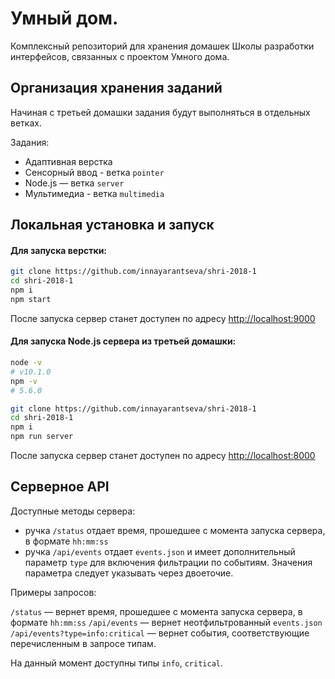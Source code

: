 # Умный дом.

Комплексный репозиторий для хранения домашек Школы разработки интерфейсов, связанных с проектом Умного дома.

## Организация хранения заданий

Начиная с третьей домашки задания будут выполняться в отдельных ветках.

Задания:
* Адаптивная верстка
* Сенсорный ввод - ветка ``pointer``
* Node.js — ветка ``server``
* Мультимедиа - ветка ``multimedia``

## Локальная установка и запуск

#### Для запуска верстки:

```bash
git clone https://github.com/innayarantseva/shri-2018-1
cd shri-2018-1
npm i
npm start
```

После запуска сервер станет доступен по адресу [http://localhost:9000](http://localhost:9000)

#### Для запуска Node.js сервера из третьей домашки:

```bash
node -v
# v10.1.0
npm -v
# 5.6.0

git clone https://github.com/innayarantseva/shri-2018-1
cd shri-2018-1
npm i
npm run server
```

После запуска сервер станет доступен по адресу [http://localhost:8000](http://localhost:8000)

## Серверное API

Доступные методы сервера:
*  ручка ``/status`` отдает время, прошедшее с момента запуска сервера, в формате ``hh:mm:ss``
*  ручка ``/api/events`` отдает ``events.json`` и имеет дополнительный параметр ``type`` для включения фильтрации по событиям. Значения параметра следует указывать через двоеточие.

Примеры запросов:

``/status`` — вернет время, прошедшее с момента запуска сервера, в формате ``hh:mm:ss``
``/api/events`` — вернет неотфильтрованный ``events.json``
``/api/events?type=info:critical`` — вернет события, соответствующие перечисленным в запросе типам.

На данный момент доступны типы ``info``, ``critical``.
